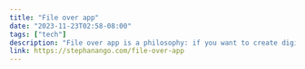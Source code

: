 ```yaml
---
title: "File over app"
date: "2023-11-23T02:58-08:00"
tags: ["tech"]
description: "File over app is a philosophy: if you want to create digital artifacts that last, they must be files you can control, in formats that are easy to retrieve and read. Use tools that give you this freedom."
link: https://stephanango.com/file-over-app
---
```

